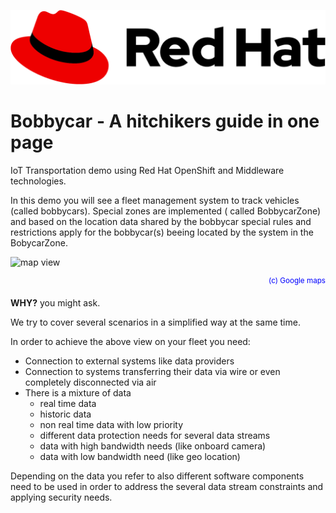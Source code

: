 ![Red Hat logo supposed to be here][logo]

# Bobbycar - A hitchikers guide in one page

IoT Transportation demo using Red Hat OpenShift and Middleware technologies.

In this demo you will see a fleet management system to track vehicles (called bobbycars). Special zones are implemented ( called BobbycarZone) and based on the location data shared by the bobbycar special rules and restrictions apply for the bobbycar(s) beeing located by the system in the BobycarZone.


![map view][02_map] <div style="text-align: right"><sup><span style="color:blue">(c) Google maps</span></sup></div>

[02_map]: images/02_map.png "bobbycar map view"

**WHY?** you might ask.

We try to cover several scenarios in a simplified way at the same time.

In order to achieve the above view on your fleet you need:
+ Connection to external systems like data providers
+ Connection to systems transferring their data via wire or even completely disconnected via air
+ There is a mixture of data
  + real time data
  + historic data
  + non real time data with low priority
  + different data protection needs for several data streams
  + data with high bandwidth needs (like onboard camera)
  + data with low bandwidth need (like geo location)

Depending on the data you refer to also different software components need to be used in order to address the several data stream constraints and applying security needs.


[logo]: images/Logo-RedHat-A-Color-RGB.png "I should be on the top"
